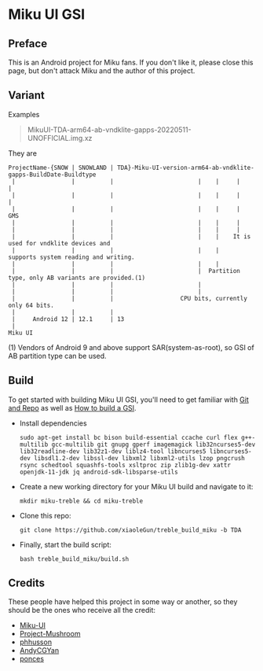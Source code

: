 # Miku UI GSI

## Preface
This is an Android project for Miku fans. If you don't like it, please close this page, but don't attack Miku and the author of this project.

## Variant
Examples
> MikuUI-TDA-arm64-ab-vndklite-gapps-20220511-UNOFFICIAL.img.xz

They are
```
ProjectName-{SNOW | SNOWLAND | TDA}-Miku-UI-version-arm64-ab-vndklite-gapps-BuildDate-Buildtype
 |                |          |                        |    |     |      |
 |                |          |                        |    |     |      |
 |                |          |                        |    |     |     GMS
 |                |          |                        |    |     |
 |                |          |                        |    |     |
 |                |          |                        |    |    It is used for vndklite devices and 
 |                |          |                        |    |    supports system reading and writing.
 |                |          |                        |    |
 |                |          |                        |  Partition type, only AB variants are provided.(1)
 |                |          |                        |
 |                |          |                        |
 |                |          |                   CPU bits, currently only 64 bits.
 |                |          |
 |     Android 12 | 12.1     | 13  
 |
Miku UI
```

(1) Vendors of Android 9 and above support SAR(system-as-root), so GSI of AB partition type can be used.

## Build
To get started with building Miku UI GSI, you'll need to get familiar with [Git and Repo](https://source.android.com/source/using-repo.html) as well as [How to build a GSI](https://github.com/phhusson/treble_experimentations/wiki/How-to-build-a-GSI%3F).
- Install dependencies
    ```
    sudo apt-get install bc bison build-essential ccache curl flex g++-multilib gcc-multilib git gnupg gperf imagemagick lib32ncurses5-dev lib32readline-dev lib32z1-dev liblz4-tool libncurses5 libncurses5-dev libsdl1.2-dev libssl-dev libxml2 libxml2-utils lzop pngcrush rsync schedtool squashfs-tools xsltproc zip zlib1g-dev xattr openjdk-11-jdk jq android-sdk-libsparse-utils
    ```
- Create a new working directory for your Miku UI build and navigate to it:
    ```
    mkdir miku-treble && cd miku-treble
    ```
- Clone this repo:
    ```
    git clone https://github.com/xiaoleGun/treble_build_miku -b TDA
    ```
- Finally, start the build script:
    ```
    bash treble_build_miku/build.sh
    ```

## Credits
These people have helped this project in some way or another, so they should be the ones who receive all the credit:
- [Miku-UI](https://github.com/Miku-UI)
- [Project-Mushroom](https://github.com/Project-Mushroom)
- [phhusson](https://github.com/phhusson)
- [AndyCGYan](https://github.com/AndyCGYan)
- [ponces](https://github.com/ponces)
